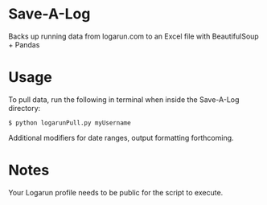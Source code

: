 # Save-A-Log
Backs up running data from logarun.com to an Excel file with BeautifulSoup + Pandas


# Usage
To pull data, run the following in terminal when inside the Save-A-Log directory:
```
$ python logarunPull.py myUsername
```
Additional modifiers for date ranges, output formatting forthcoming.

# Notes
Your Logarun profile needs to be public for the script to execute.
